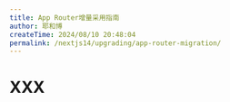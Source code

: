 ```yaml
---
title: App Router增量采用指南
author: 耶和博
createTime: 2024/08/10 20:48:04
permalink: /nextjs14/upgrading/app-router-migration/
---
```


# XXX